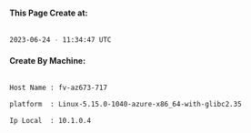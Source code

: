 
   
#### This Page Create at:

```bash

2023-06-24 - 11:34:47 UTC

```

#### Create By Machine:

```bash

Host Name : fv-az673-717

platform  : Linux-5.15.0-1040-azure-x86_64-with-glibc2.35

Ip Local  : 10.1.0.4

```

